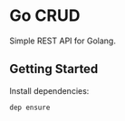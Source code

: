 # Go CRUD 

Simple REST API for Golang.

## Getting Started
Install dependencies:
```
dep ensure
```
